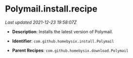 # Polymail.install.recipe

_Last updated 2021-12-23 19:58:07Z_

- **Description**: Installs the latest version of Polymail.

- **Identifier**: `com.github.homebysix.install.Polymail`

- **Parent Recipes**: `com.github.homebysix.download.Polymail`